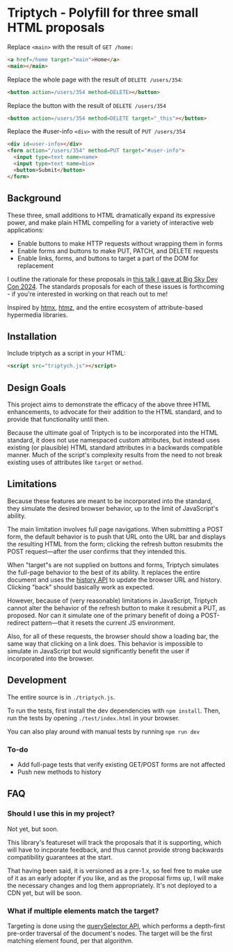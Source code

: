 # Triptych - Polyfill for three small HTML proposals

Replace `<main>` with the result of `GET /home:`
```html
<a href=/home target="main">Home</a>
<main></main>
```

Replace the whole page with the result of `DELETE /users/354`:
```html
<button action=/users/354 method=DELETE></button>
```

Replace the button with the result of `DELETE /users/354`
```html
<button action=/users/354 method=DELETE target="_this"></button>
```

Replace the #user-info `<div>` with the result of `PUT /users/354`
```html
<div id=user-info></div>
<form action="/users/354" method=PUT target="#user-info">
  <input type=text name=name>
  <input type=text name=bio>
  <button>Submit</button>
</form>
```

## Background
These three, small additions to HTML dramatically expand its expressive power, and make plain HTML
compelling for a variety of interactive web applications:

- Enable buttons to make HTTP requests without wrapping them in forms
- Enable forms and buttons to make PUT, PATCH, and DELETE requests
- Enable links, forms, and buttons to target a part of the DOM for replacement

I outline the rationale for these proposals in [this talk I gave at Big Sky Dev Con
2024](https://unplannedobsolescence.com/blog/life-and-death-of-htmx/).
The standards proposals for each of these issues is forthcoming - if you're interested in working on
that reach out to me!

Inspired by [htmx](https://htmx.org/), [htmz](https://leanrada.com/htmz/), and the entire ecosystem of attribute-based hypermedia libraries.

## Installation

Include triptych as a script in your HTML:

```html
<script src="triptych.js"></script>
```

## Design Goals

This project aims to demonstrate the efficacy of the above three HTML enhancements, to advocate for
their addition to the HTML standard, and to provide that functionality until then.

Because the ultimate goal of Triptych is to be incorporated into the HTML standard, it does not
use namespaced custom attributes, but instead uses existing (or plausible) HTML standard attributes
in a backwards compatible manner. Much of the script's complexity results from the need to not break
existing uses of attributes like `target` or `method`.

## Limitations

Because these features are meant to be incorporated into the standard, they simulate the desired
browser behavior, up to the limit of JavaScript's ability.

The main limitation involves full page navigations. When submitting a POST form, the default
behavior is to push that URL onto the URL bar and displays the resulting HTML from the form;
clicking the refresh button resubmits the POST request—after the user confirms that they intended
this.

When "target"s are not supplied on buttons and forms, Triptych simulates the full-page behavior to
the best of its ability. It replaces the entire document and uses the
[history API](https://developer.mozilla.org/en-US/docs/Web/API/History) to update the browser URL
and history. Clicking "back" should basically work as expected.

However, because of (very reasonable) limitations in JavaScript, Triptych cannot alter the behavior
of the refresh button to make it resubmit a PUT, as proposed. Nor can it simulate one of the primary
benefit of doing a POST-redirect pattern—that it resets the current JS environment.

Also, for all of these requests, the browser should show a loading bar, the same way that
clicking on a link does. This behavior is impossible to simulate in JavaScript but would
significantly benefit the user if incorporated into the browser.

## Development

The entire source is in `./triptych.js`.

To run the tests, first install the dev dependencies with `npm install`.
Then, run the tests by opening `./test/index.html` in your browser.

You can also play around with manual tests by running `npm run dev`

### To-do

* Add full-page tests that verify existing GET/POST forms are not affected
* Push new methods to history

## FAQ

### Should I use this in my project?

Not yet, but soon.

This library's featureset will track the proposals that it is supporting, which will have to
incporate feedback, and thus cannot provide strong backwards compatibility guarantees at the start.

That having been said, it is versioned as a pre-1.x, so feel free to make use of it as an early
adopter if you like, and as the proposal firms up, I will make the necessary changes and log them
appropriately. It's not deployed to a CDN yet, but will be soon.

### What if multiple elements match the target?

Targeting is done using the [querySelector API](https://developer.mozilla.org/en-US/docs/Web/API/Document/querySelector), which performs a depth-first pre-order traversal of the document's nodes. The target will be the first matching element found, per that algorithm.
